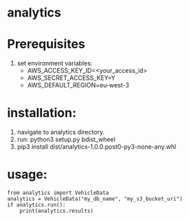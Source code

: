 # analytics

# Prerequisites
1. set environment variables:
    - AWS_ACCESS_KEY_ID=<your_access_id>
    - AWS_SECRET_ACCESS_KEY=Y<your access key>
    - AWS_DEFAULT_REGION=eu-west-3

# installation:
1. navigate to analytics directory.
2. run: python3 setup.py bdist_wheel
3. pip3 install dist/analytics-1.0.0.post0-py3-none-any.whl 

# usage:
    from analytics import VehicleData
    analytics = VehicleData("my_db_name", "my_s3_bucket_uri")
    if analytics.run():
        print(analytics.results)
